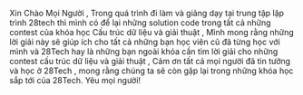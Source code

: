 Xin Chào Mọi Người , Trong quá trình đi làm và giảng dạy tại trung tập lập trình 28tech thì mình có để lại những solution code trong tất cả những contest của khóa học
Cấu trúc dữ liệu và giải thuật , Mình mong rằng những lời giải này sẽ giúp ích cho tất cả những bạn học viên cũ đã từng học với mình và 28Tech hay là những bạn ngoài
khóa cần tìm lời giải cho những contest cấu trúc dữ liệu và giải thuật , Cảm ơn tất cả mọi người đã tin tưởng và học ở 28Tech , mong rằng chúng ta sẽ còn gặp lại trong
những khóa học sắp tới của 28Tech. Yêu mọi người!
